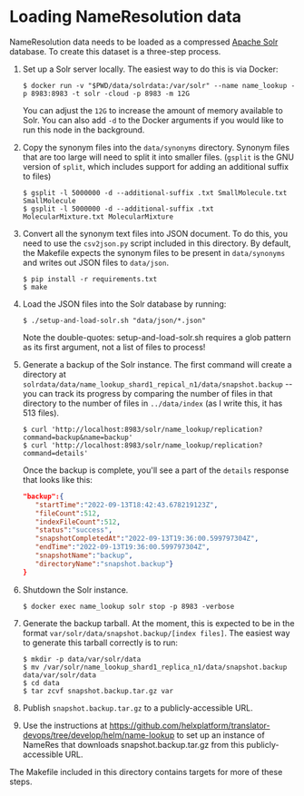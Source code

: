 # Loading NameResolution data

NameResolution data needs to be loaded as a compressed [Apache Solr](https://solr.apache.org/) database.
To create this dataset is a three-step process.

1. Set up a Solr server locally. The easiest way to do this is via Docker:

   ```shell
   $ docker run -v "$PWD/data/solrdata:/var/solr" --name name_lookup -p 8983:8983 -t solr -cloud -p 8983 -m 12G
   ```
   
   You can adjust the `12G` to increase the amount of memory available to Solr. You can also add `-d` to the
   Docker arguments if you would like to run this node in the background.

2. Copy the synonym files into the `data/synonyms` directory. Synonym files that are too large will
   need to split it into smaller files. (`gsplit` is the GNU version of `split`, which includes support
   for adding an additional suffix to files)

   ```shell
   $ gsplit -l 5000000 -d --additional-suffix .txt SmallMolecule.txt SmallMolecule
   $ gsplit -l 5000000 -d --additional-suffix .txt MolecularMixture.txt MolecularMixture
   ```

3. Convert all the synonym text files into JSON document. To do this, you need to use the `csv2json.py` script
   included in this directory. By default, the Makefile expects the synonym files to be present in `data/synonyms`
   and writes out JSON files to `data/json`.

   ```shell
   $ pip install -r requirements.txt
   $ make
   ```

4. Load the JSON files into the Solr database by running:

   ```shell
   $ ./setup-and-load-solr.sh "data/json/*.json"
   ```
   
   Note the double-quotes: setup-and-load-solr.sh requires a glob pattern as its first argument, not a list of files to process!

5. Generate a backup of the Solr instance. The first command will create a directory at
   `solrdata/data/name_lookup_shard1_repical_n1/data/snapshot.backup` -- you can track its progress by comparing the
   number of files in that directory to the number of files in `../data/index` (as I write this, it has 513 files).

   ```shell
   $ curl 'http://localhost:8983/solr/name_lookup/replication?command=backup&name=backup'
   $ curl 'http://localhost:8983/solr/name_lookup/replication?command=details'
   ```
   
   Once the backup is complete, you'll see a part of the `details` response that looks like this:

   ```json
   "backup":{
      "startTime":"2022-09-13T18:42:43.678219123Z",
      "fileCount":512,
      "indexFileCount":512,
      "status":"success",
      "snapshotCompletedAt":"2022-09-13T19:36:00.599797304Z",
      "endTime":"2022-09-13T19:36:00.599797304Z",
      "snapshotName":"backup",
      "directoryName":"snapshot.backup"}
   }
   ```

6. Shutdown the Solr instance.

   ```shell
   $ docker exec name_lookup solr stop -p 8983 -verbose
   ```
   
7. Generate the backup tarball. At the moment, this is expected to be in the format
   `var/solr/data/snapshot.backup/[index files]`. The easiest way to generate this tarball correctly is to run:

   ```shell
   $ mkdir -p data/var/solr/data
   $ mv /var/solr/name_lookup_shard1_replica_n1/data/snapshot.backup data/var/solr/data
   $ cd data
   $ tar zcvf snapshot.backup.tar.gz var
   ```

8. Publish `snapshot.backup.tar.gz` to a publicly-accessible URL.

9. Use the instructions at https://github.com/helxplatform/translator-devops/tree/develop/helm/name-lookup to set up an
   instance of NameRes that downloads snapshot.backup.tar.gz from this publicly-accessible URL.

The Makefile included in this directory contains targets for more of these steps.
